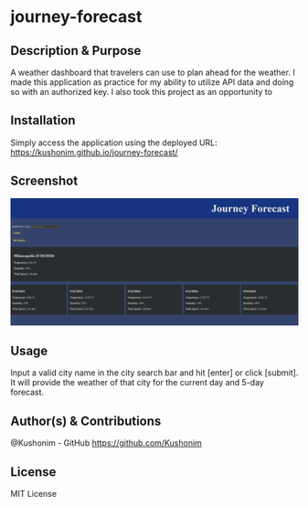 # journey-forecast

## Description & Purpose
A weather dashboard that travelers can use to plan ahead for the weather. I made this application as practice for my ability to utilize API data and doing so with an authorized key. I also took this project as an opportunity to 

## Installation
Simply access the application using the deployed URL:
https://kushonim.github.io/journey-forecast/ 

## Screenshot
![demoScreenshot](./assets/images/demosc.png)

## Usage
Input a valid city name in the city search bar and hit [enter] or click [submit]. It will provide the weather of that city for the current day and 5-day forecast.

## Author(s) & Contributions
@Kushonim - GitHub
https://github.com/Kushonim

## License
MIT License